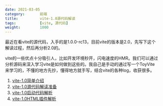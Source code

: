 ```yaml
---
date: 2021-03-05
category:       前端
title:          vite-1.0源代码解读
tags:           [vite, 源代码]
weight:         1000
---
```


最近在看vite的源代码，入手的是1.0.0-rc13，目前vite的版本是2.0，先写下这个解读过程，然后再分析2.0的。
<!--more-->
vite的一些优点十分吸引人，比如开发环境秒开，闪电速度的HMR。我们可以通过分析源码来深入学习vite是如何做到这些的。我自己是手动的通过写一个ToyVite来学习的，不懂的地方先抄，懂得地方就手写，结合vite的各种log，收获很多。

1. [vite-1.0简单介绍](/posts/2021-03-06-vite-1.0-simple-introduction/)
2. [vite-1.0源代码解读准备](/posts/2021-03-06-vite-1.0-preparation)
3. [vite-1.0启动代码解析](/posts/2021-03-07-vite-1.0-boot-code-analyze)
4. [vite-1.0HTML插件解析](/posts/2021-03-08-vite-1.0-html-plugin)
